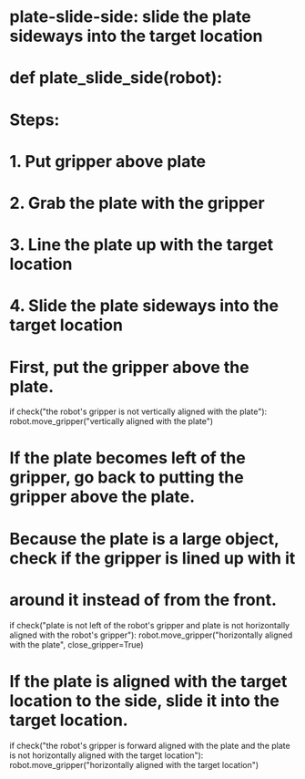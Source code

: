 # plate-slide-side: slide the plate sideways into the target location
# def plate_slide_side(robot):
# Steps:
#   1. Put gripper above plate
#   2. Grab the plate with the gripper
#   3. Line the plate up with the target location
#   4. Slide the plate sideways into the target location
# First, put the gripper above the plate.
if check("the robot's gripper is not vertically aligned with the plate"):
    robot.move_gripper("vertically aligned with the plate")
# If the plate becomes left of the gripper, go back to putting the gripper above the plate.
# Because the plate is a large object, check if the gripper is lined up with it
# around it instead of from the front.
if check("plate is not left of the robot's gripper and plate is not horizontally aligned with the robot's gripper"):
    robot.move_gripper("horizontally aligned with the plate", close_gripper=True)
# If the plate is aligned with the target location to the side, slide it into the target location.
if check("the robot's gripper is forward aligned with the plate and the plate is not horizontally aligned with the target location"):
    robot.move_gripper("horizontally aligned with the target location")